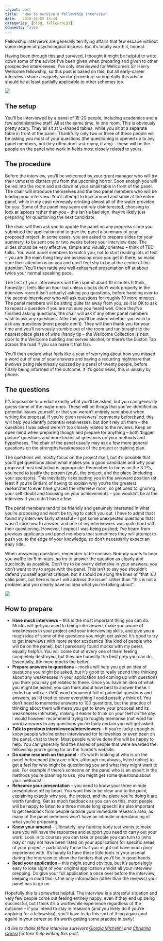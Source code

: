 ```yaml
---
layout: post
title:  "How to survive a fellowship interview"
date:   2018-10-03 14:44
categories: [blog, fellowships]
comments: false
---
```


Fellowship interviews are generally terrifying affairs that few escape without some degree of psychological distress. But it’s totally worth it, honest.

Having been through this and survived, I thought it might be helpful to write down some of the advice I’ve been given when preparing and given to other prospective interviewees. I’ve only interviewed for Wellcome’s Sir Henry Wellcome fellowship, so this post is based on this, but all early-career interviews share a vaguely similar procedure so hopefully this advice should be at least partially applicable to other schemes too.

![](../../img/interviewB.png)

## The setup

You’ll be interviewed by a panel of 15-20 people, including academics and a few administrative staff. All at the same time. In one room. This is obviously pretty scary. They all sit at U-shaped tables, while you sit at a separate table in front of the panel. Thankfully only two or three of these people will be asking you most of your questions (the questioning is opened up to any panel members, but they often don’t ask many, if any) – these will be the people on the panel who work in fields most closely related to yours.

## The procedure

Before the interview, you’ll be welcomed by your grant manager who will try their utmost to distract you from the upcoming horror. Soon enough you will be led into the room and sat down at your small table in front of the panel. The chair will introduce themselves and the two panel members who will be leading your interview. You’ll attempt to look around and smile at the entire panel, while in my case nervously drinking almost all of the water provided for you. Some of the panel may seem entirely disinterested, choosing to look at laptops rather than you – this isn’t a bad sign, they’re likely just preparing for questioning the next candidate.

The chair will then ask you to update the panel on any progress since you submitted the application and to give the panel a summary of your proposed project. In some cases, you are asked to prepare slides for your summary, to be sent one or two weeks before your interview date. The slides should be very effective, simple and visually oriented – think of TED talks. You want panel members to watch you, not to start reading lots of text – you are the main thing they are assessing once you get in there, so make sure their attention is on you and don’t feel shy to be at the centre of the attention. You’ll then rattle you well-rehearsed presentation off at about twice your normal speaking pace.

The first of your interviewers will then spend about 10 minutes (I think, honestly it feels like an hour but unless clocks don’t work properly in the interview room it isn’t actually) asking you questions, before handing over to the second interviewer who will ask questions for roughly 10 more minutes. The panel members will be sitting quite far away from you, so it is OK to ask to repeat a question if you are not sure you heard well. Once they’ve finished asking questions, the chair will ask if any other panel members wish to ask any questions. After this you’ll be asked whether you wish to ask any questions (most people don’t). They will then thank you for your time and you’ll nervously stumble out of the room and run straight to the nearest place glass of wine (handy tip – the Wellcome Collection is next door to the Wellcome building and serves alcohol, or there’s the Euston Tap across the road if you can make it that far).

You’ll then endure what feels like a year of worrying about how you missed a word out of one of your answers and having a recurring nightmare that involves being relentlessly quizzed by a panel of twenty people, before finally being informed of the outcome. If it’s good news, this is usually by phone.

## The questions

It’s impossible to predict exactly what you’ll be asked, but you can generally guess some of the major ones. These will be things that you’ve identified as potential issues yourself, or that you weren’t entirely sure about when writing the proposal. If you’re given reviewers’ comments beforehand, this will help you identify potential weaknesses, but don’t rely on them – the questions I was asked weren’t too closely related to the reviews. Keep an open mind when preparing though and prepare for anything – both ‘bigger picture’ questions and more technical questions on your methods and hypotheses. The chair of the panel usually may ask a few more general questions on the strengths/weaknesses of the project or training plan.

The questions will mostly focus on the project itself, but it’s possible that you’ll get questions about what makes you a good candidate and why your proposed host institution is appropriate. Remember to focus on the 3 ‘P’s, you need to justify the person (you!), the project, and the place (including your sponsors). This inevitably risks putting you in the awkward position (at least if you’re British) of having to explain why you’re the greatest researcher to ever have graced the interview room, so get used to ignoring your self-doubt and focusing on your achievements – you wouldn’t be at the interview if you didn’t have a few.

The panel members tend to be friendly and genuinely interested in what you’re proposing and won’t be trying to catch you out. I have to admit that I found my interview fairly stressful – I got some unexpected questions that I wasn’t sure how to answer, and one of my interviewers was quite hard with their questioning. However, I expect I was being pushed; I’ve heard from previous applicants and panel members that sometimes they will attempt to push you to the edge of your knowledge, so don’t necessarily expect an easy ride.

When answering questions, remember to be concise. Nobody wants to hear you waffle for 5 minutes, so try to answer the question as clearly and succinctly as possible. Don’t try to be overly defensive in your answers; you don’t want to try to argue with the panel. This isn’t to say you shouldn’t defend yourself against critique, but it should be along the lines of “that is a valid point, but here is how I will address the issue” rather than “this is not a problem and you clearly have no idea what you’re talking about”.


![](../../img/interviewA.png)

## How to prepare

* **Have mock interviews** – this is the most important thing you can do. Mocks will get you used to being interviewed, make you aware of weaknesses in your project and your interviewing skills, and give you a rough idea of some of the questions you might get asked. It’s good to try to get interviews with more senior academics (the kind of people who will be on the panel), but I personally found mocks with my peers equally helpful. You will come out of every one of them feeling completely destroyed, but they are honestly the best prep you can do. Essentially, the more mocks the better.
* **Prepare answers to questions** – mocks will help you get an idea of questions you might be asked, but it’s good to really spend time thinking about any weaknesses in your application and coming up with questions you think you may get related to these. Once you have an idea of what you might be asked, you can think about how best to answer these. I ended up with a ~7500 word document full of potential questions and answers, as I’d tried to cover everything I could possibly think of. You don’t need to memorise answers to 100 questions, but the practice of thinking about them will mean you get to know your proposal and its weaknesses intimately, making it easier to think on your feet on the day. I would however recommend trying to roughly memorise (not word for word) answers to any questions you’re fairly certain you will get asked.
* **Talk to previous interviewees/interviewers** – if you’re lucky enough to know people who’ve either interviewed for fellowships or even been on the panel, chat to them! Most people who’ve done this will be happy to help. You can generally find the names of people that were awarded the fellowship you’re going for on the funder’s website.
* **Do some research on the panel** - it’s worth looking at who is on the panel beforehand (they are often, although not always, listed online) to get a feel for who might be questioning you and what they might want to ask. For example if there’s someone on the panel who is an expert in the methods you’re planning to use, you might get some questions about your methods!
* **Rehearse your presentation** – you need to know your three minute presentation off by heart. You want this to be clear and to the point, explaining exactly why you, the project, and the place you’re doing it are worth funding. Get as much feedback as you can on this, most people will be happy to listen to a three minute long speech! It’s also important to get feedback from people outside your immediate research area, as many of the panel members won’t have an intimate understanding of what you’re proposing.
* **Know your arsenal** – Ultimately, any funding body just wants to make sure you will have the resources and support you need to carry out your work. Look in to courses you can take or people you can turn to (who may or may not have been listed on your application) for specific areas of your project – particularly those that you might not have much prior experience with. It’s handy to have these little tools in your arsenal during the interview to show the funders that you’ll be in good hands.
* **Read your application** – this might sound obvious, but it’s surprisingly easy to lose sight of your original application amidst all your interview prepping. Do give your full application a once over before the interview, keeping in mind this is the only information (other than the reviews) your panel has to go on.

Hopefully this is somewhat helpful. The interview is a stressful situation and very few people come out feeling entirely happy, even if they end up being successful, but I think it’s a worthwhile experience regardless of the outcome – if you intend to stay in research (and you likely do if you’re applying for a fellowship), you’ll have to do this sort of thing again (and again) in your career so it’s worth getting some practice in early!

_I'd like to thank fellow interview survivors [Giorgia Michelini](https://twitter.com/giorgiamiche) and [Christina Carlisi](https://twitter.com/c_carlisi) for their help writing this post._